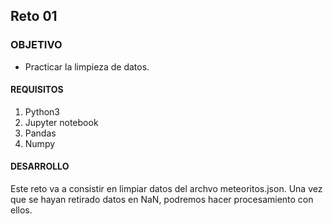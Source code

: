 ## Reto 01

### OBJETIVO 
 - Practicar la limpieza de datos. 

#### REQUISITOS 
1. Python3
2. Jupyter notebook
3. Pandas
4. Numpy

#### DESARROLLO
Este reto va a consistir en limpiar datos del archvo meteoritos.json. Una vez que se hayan retirado datos en NaN, podremos hacer procesamiento con ellos.
